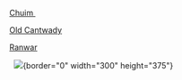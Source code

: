 [Chuim ](ArchiveChuim.htm)

[Old Cantwady](ArchiveOldCant.htm) 

[Ranwar](ArRegPakRanwar.htm) 

  ![](../images/clarenc299bArch.gif){border="0" width="300"
height="375"}
